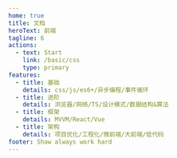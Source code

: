 ```yaml
---
home: true
title: 文档
heroText: 前端
tagline: 6
actions:
  - text: Start
    link: /basic/css
    type: primary
features:
  - title: 基础
    details: css/js/es6+/异步编程/事件循环
  - title: 进阶
    details: 浏览器/网络/TS/设计模式/数据结构&算法
  - title: 框架
    details: MVVM/React/Vue
  - title: 架构
    details: 项目优化/工程化/微前端/大前端/低代码
footer: Shaw always work hard
---
```

